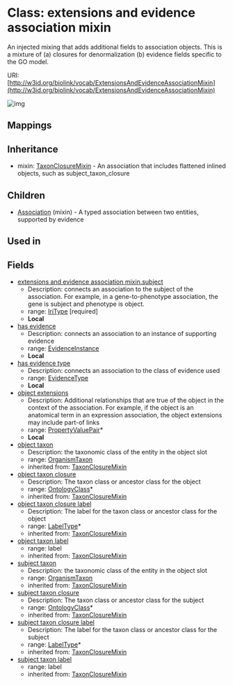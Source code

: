 # Class: extensions and evidence association mixin


An injected mixing that adds additional fields to association objects. This is a mixture of (a) closures for denormalization (b) evidence fields specific to the GO model.

URI: [http://w3id.org/biolink/vocab/ExtensionsAndEvidenceAssociationMixin](http://w3id.org/biolink/vocab/ExtensionsAndEvidenceAssociationMixin)

![img](http://yuml.me/diagram/nofunky;dir:TB/class/\[ExtensionsAndEvidenceAssociationMixin|has_evidence:evidence_instance%20%3F;subject:iri_type;subject_taxon_closure_label(i):label_type%20*;object_taxon_closure_label(i):label_type%20*]-%20object%20taxon%20closure(i)%20*>\[OntologyClass],%20\[ExtensionsAndEvidenceAssociationMixin]-%20object%20taxon(i)%20%3F>\[OrganismTaxon],%20\[ExtensionsAndEvidenceAssociationMixin]-%20subject%20taxon%20closure(i)%20*>\[OntologyClass],%20\[ExtensionsAndEvidenceAssociationMixin]-%20subject%20taxon(i)%20%3F>\[OrganismTaxon],%20\[ExtensionsAndEvidenceAssociationMixin]-%20has%20evidence%20type%20%3F>\[EvidenceType],%20\[ExtensionsAndEvidenceAssociationMixin]-%20object%20extensions%20*>\[PropertyValuePair],%20\[ExtensionsAndEvidenceAssociationMixin]uses%20-.->\[TaxonClosureMixin],%20\[Association]uses%20-.->\[ExtensionsAndEvidenceAssociationMixin])
## Mappings

## Inheritance

 *  mixin: [TaxonClosureMixin](TaxonClosureMixin.md) - An association that includes flattened inlined objects, such as subject_taxon_closure
## Children

 * [Association](Association.md) (mixin)  - A typed association between two entities, supported by evidence
## Used in

## Fields

 * [extensions and evidence association mixin.subject](extensions_and_evidence_association_mixin_subject.md)
    * Description: connects an association to the subject of the association. For example, in a gene-to-phenotype association, the gene is subject and phenotype is object.
    * range: [IriType](IriType.md) [required]
    * __Local__
 * [has evidence](has_evidence.md)
    * Description: connects an association to an instance of supporting evidence
    * range: [EvidenceInstance](EvidenceInstance.md)
    * __Local__
 * [has evidence type](has_evidence_type.md)
    * Description: connects an association to the class of evidence used
    * range: [EvidenceType](EvidenceType.md)
    * __Local__
 * [object extensions](object_extensions.md)
    * Description: Additional relationships that are true of the object in the context of the association. For example, if the object is an anatomical term in an expression association, the object extensions may include part-of links
    * range: [PropertyValuePair](PropertyValuePair.md)*
    * __Local__
 * [object taxon](object_taxon.md)
    * Description: the taxonomic class of the entity in the object slot
    * range: [OrganismTaxon](OrganismTaxon.md)
    * inherited from: [TaxonClosureMixin](TaxonClosureMixin.md)
 * [object taxon closure](object_taxon_closure.md)
    * Description: The taxon class or ancestor class for the object
    * range: [OntologyClass](OntologyClass.md)*
    * inherited from: [TaxonClosureMixin](TaxonClosureMixin.md)
 * [object taxon closure label](object_taxon_closure_label.md)
    * Description: The label for the taxon class or ancestor class for the object
    * range: [LabelType](LabelType.md)*
    * inherited from: [TaxonClosureMixin](TaxonClosureMixin.md)
 * [object taxon label](object_taxon_label.md)
    * range: label
    * inherited from: [TaxonClosureMixin](TaxonClosureMixin.md)
 * [subject taxon](subject_taxon.md)
    * Description: the taxonomic class of the entity in the object slot
    * range: [OrganismTaxon](OrganismTaxon.md)
    * inherited from: [TaxonClosureMixin](TaxonClosureMixin.md)
 * [subject taxon closure](subject_taxon_closure.md)
    * Description: The taxon class or ancestor class for the subject
    * range: [OntologyClass](OntologyClass.md)*
    * inherited from: [TaxonClosureMixin](TaxonClosureMixin.md)
 * [subject taxon closure label](subject_taxon_closure_label.md)
    * Description: The label for the taxon class or ancestor class for the subject
    * range: [LabelType](LabelType.md)*
    * inherited from: [TaxonClosureMixin](TaxonClosureMixin.md)
 * [subject taxon label](subject_taxon_label.md)
    * range: label
    * inherited from: [TaxonClosureMixin](TaxonClosureMixin.md)
